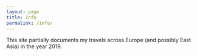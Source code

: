 ```yaml
---
layout: page
title: Info
permalink: /info/
---
```


This site partially documents my travels across Europe (and possibly East Asia) in the year 2019.
